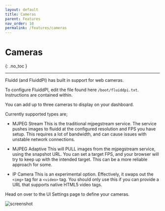 ```yaml
---
layout: default
title: Cameras
parent: Features
nav_order: 10
permalink: /features/cameras
---
```


# Cameras
{: .no_toc }

---

Fluidd (and FluiddPI) has built in support for web cameras.

To configure FluiddPI, edit the file found here `/boot/fluiddpi.txt`.
Instructions are contained within.

You can add up to three cameras to display on your dashboard.

Currently supported types are;

- MJPEG Stream
  This is the traditional mjpegstream service. The service pushes images to
  fluidd at the configured resolution and FPS you have setup. This requires
  a lot of bandwidth, and can cause issues with unstable network connections.

- MJPEG Adaptive
  This will PULL images from the mjpegstream service, using the snapshot URL.
  You can set a target FPS, and your browser will try to keep up with the
  intended target. This can be a more reliable approach for some.

- IP Camera
  This is an experimental option. Effectively, it swaps out the `<img>` tag
  for a `<video>` tag. You should only use this if you can provide a URL
  that supports native HTML5 video tags.

Head on over to the UI Settings page to define your cameras.

![screenshot](/assets/images/camera_settings.png)
